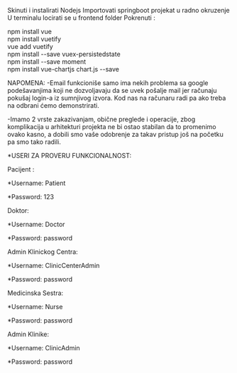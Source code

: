 Skinuti i instalirati Nodejs
Importovati springboot projekat u radno okruzenje 
U terminalu locirati se u frontend folder
Pokrenuti : 

npm install vue   
npm install vuetify    
vue add vuetify    
npm install --save vuex-persistedstate  
npm install --save moment   
npm install vue-chartjs chart.js --save    



NAPOMENA:
-Email funkcioniše samo ima nekih problema sa google podešavanjima koji ne dozvoljavaju da se uvek pošalje mail jer računaju pokušaj login-a iz sumnjivog izvora. Kod nas na računaru radi pa ako treba na odbrani ćemo demonstrirati.

-Imamo 2 vrste zakazivanjam, obične preglede i operacije, zbog komplikacija u arhitekturi projekta ne bi ostao stabilan da to promenimo ovako kasno, a dobili smo vaše odobrenje za takav pristup još na početku pa smo tako radili.

*USERI ZA PROVERU FUNKCIONALNOST:

Pacijent : 

  *Username: Patient
  
  *Password: 123



Doktor:

  *Username: Doctor
  
  *Password: password
  
  
  
Admin Klinickog Centra:

  *Username: ClinicCenterAdmin
  
  *Password: password
  
  
  
Medicinska Sestra:

  *Username: Nurse
  
  *Password: password
  
  
  
  
Admin Klinike:

  *Username: ClinicAdmin
  
  *Password: password
  
